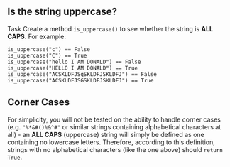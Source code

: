 ## Is the string uppercase?
Task
Create a method `is_uppercase()` to see whether the string is **ALL CAPS**. For example:

    is_uppercase("c") == False
    is_uppercase("C") == True
    is_uppercase("hello I AM DONALD") == False
    is_uppercase("HELLO I AM DONALD") == True
    is_uppercase("ACSKLDFJSgSKLDFJSKLDFJ") == False
    is_uppercase("ACSKLDFJSGSKLDFJSKLDFJ") == True
## Corner Cases
For simplicity, you will not be tested on the ability to handle corner cases (e.g. `"%*&#()%&^#"` or similar strings containing alphabetical characters at all) - an **ALL CAPS** (uppercase) string will simply be defined as one containing no lowercase letters. Therefore, according to this definition, strings with no alphabetical characters (like the one above) should `return True`.